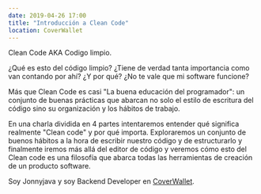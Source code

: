 ```yaml
---
date: 2019-04-26 17:00
title: "Introducción a Clean Code"
location: CoverWallet
---
```


Clean Code AKA Codigo limpio.

¿Qué es esto del código limpio? ¿Tiene de verdad tanta importancia como van contando por ahí? ¿Y por qué? ¿No te vale que mi software funcione?

Más que Clean Code es casi "La buena educación del programador": un conjunto de buenas prácticas que abarcan no solo el estilo de escritura del código sino su organización y los hábitos de trabajo.

En una charla dividida en 4 partes intentaremos entender qué significa realmente "Clean code" y por qué importa. Exploraremos un conjunto de buenos hábitos a la hora de escribir nuestro código y de estructurarlo y finalmente iremos más allá del editor de código y veremos cómo esto del Clean code es una filosofía que abarca todas las herramientas de creación de un producto software.

Soy Jonnyjava y soy Backend Developer en [CoverWallet](https://www.coverwallet.com/jobs/tech).
